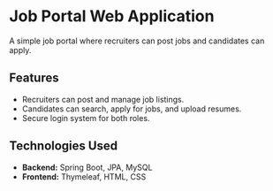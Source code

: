 # Job Portal Web Application  
A simple job portal where recruiters can post jobs and candidates can apply.  

## Features  
- Recruiters can post and manage job listings.  
- Candidates can search, apply for jobs, and upload resumes.  
- Secure login system for both roles.  

## Technologies Used  
- **Backend:** Spring Boot, JPA, MySQL  
- **Frontend:** Thymeleaf, HTML, CSS  
